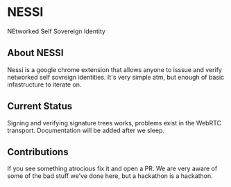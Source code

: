 # NESSI
NEtworked Self Sovereign Identity

## About NESSI
Nessi is a google chrome extension that allows anyone to isssue and verify networked self sovreign identities.
It's very simple atm, but enough of basic infastructure to iterate on.

## Current Status
Signing and verifying signature trees works, problems exist in the WebRTC transport.
Documentation will be added after we sleep.

## Contributions
If you see something atrocious fix it and open a PR.
We are very aware of some of the bad stuff we've done here, but a hackathon is a hackathon.
